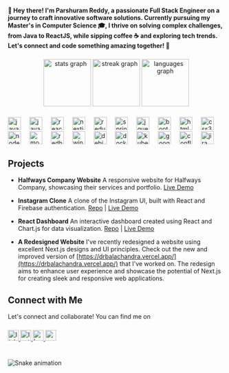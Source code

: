 <h4 align="left">👋 Hey there! I'm Parshuram Reddy, a passionate Full Stack Engineer on a journey to craft innovative software solutions. Currently pursuing my Master's in Computer Science 🎓, I thrive on solving complex challenges, from Java to ReactJS, while sipping coffee ☕ and exploring tech trends. Let's connect and code something amazing together! 🚀</h4>

###
<div style="margin:20px"></div>
<div align="center">

  <img src="https://github-readme-stats-git-masterrstaa-rickstaa.vercel.app/api?username=parshuramreddysudda&&show_icons=true&hide_title=false&hide_rank=false&show_icons=true&include_all_commits=true&count_private=true&disable_animations=false&theme=react&locale=en&hide_border=true" height="110" alt="stats graph"  />
  <img src="https://streak-stats.demolab.com?user=parshuramreddysudda&locale=en&mode=daily&theme=react&hide_border=false&border_radius=5" height="110" alt="streak graph"  />
  <img src="https://github-readme-stats-git-masterrstaa-rickstaa.vercel.app/api/top-langs?username=parshuramreddysudda&locale=en&hide_title=false&layout=compact&card_width=320&langs&theme=react&hide_border=true" height="110" alt="languages graph"  />
</div>
<div style="margin:20px"></div>

###

<!-- <img align="right" height="150" src="https://avatars.githubusercontent.com/u/28673434?v=4" /> -->

###

<div align="left">
  <img src="https://cdn.jsdelivr.net/gh/devicons/devicon/icons/java/java-original.svg" height="30" alt="java logo"  />
  <img width="12" />
  <img src="https://cdn.jsdelivr.net/gh/devicons/devicon/icons/javascript/javascript-original.svg" height="30" alt="javascript logo"  />
  <img width="12" />
  <img src="https://cdn.jsdelivr.net/gh/devicons/devicon/icons/react/react-original.svg" height="30" alt="react logo"  />
  <img width="12" />
  <img src="https://cdn.jsdelivr.net/gh/devicons/devicon/icons/nextjs/nextjs-original.svg" height="30" alt="nextjs logo"  />
  <img width="12" />
  <img src="https://cdn.jsdelivr.net/gh/devicons/devicon/icons/redux/redux-original.svg" height="30" alt="redux logo"  />
  <img width="12" />
  <img src="https://cdn.jsdelivr.net/gh/devicons/devicon/icons/spring/spring-original.svg" height="30" alt="spring logo"  />
  <img width="12" />
  <img src="https://cdn.jsdelivr.net/gh/devicons/devicon/icons/jquery/jquery-original.svg" height="30" alt="jquery logo"  />
  <img width="12" />
  <img src="https://cdn.jsdelivr.net/gh/devicons/devicon/icons/bootstrap/bootstrap-original.svg" height="30" alt="bootstrap logo"  />
  <img width="12" />
  <img src="https://cdn.jsdelivr.net/gh/devicons/devicon/icons/html5/html5-original.svg" height="30" alt="html5 logo"  />
  <img width="12" />
  <img src="https://cdn.jsdelivr.net/gh/devicons/devicon/icons/css3/css3-original.svg" height="30" alt="css3 logo"  />
  <img width="12" />
  <img src="https://cdn.jsdelivr.net/gh/devicons/devicon/icons/nodejs/nodejs-original.svg" height="30" alt="nodejs logo"  />
  <img width="12" />
  <img src="https://cdn.jsdelivr.net/gh/devicons/devicon/icons/mongodb/mongodb-original.svg" height="30" alt="mongodb logo"  />
  <img width="12" />
  <img src="https://cdn.jsdelivr.net/gh/devicons/devicon/icons/redhat/redhat-original.svg" height="30" alt="redhat logo"  />
  <img width="12" />
  <img src="https://cdn.jsdelivr.net/gh/devicons/devicon/icons/windows8/windows8-original.svg" height="30" alt="windows8 logo"  />
  <img width="12" />
  <img src="https://cdn.jsdelivr.net/gh/devicons/devicon/icons/debian/debian-original.svg" height="30" alt="debian logo"  />
  <img width="12" />
  <img src="https://cdn.jsdelivr.net/gh/devicons/devicon/icons/docker/docker-original.svg" height="30" alt="docker logo"  />
  <img width="12" />
  <img src="https://cdn.jsdelivr.net/gh/devicons/devicon/icons/kubernetes/kubernetes-plain.svg" height="30" alt="kubernetes logo"  />
  <img width="12" />
  <img src="https://cdn.jsdelivr.net/gh/devicons/devicon/icons/googlecloud/googlecloud-original.svg" height="30" alt="googlecloud logo"  />
  <img width="12" />
  <img src="https://cdn.jsdelivr.net/gh/devicons/devicon/icons/confluence/confluence-original.svg" height="30" alt="confluence logo"  />
  <img width="12" />
  <img src="https://cdn.jsdelivr.net/gh/devicons/devicon/icons/jira/jira-original.svg" height="30" alt="jira logo"  />
</div>
<div style="margin:20px"></div>

## Projects

- **Halfways Company Website**
  A responsive website for Halfways Company, showcasing their services and portfolio.
   [Live Demo](https://www.halfways.in/)

- **Instagram Clone**
  A clone of the Instagram UI, built with React and Firebase authentication.
  [Repo](https://github.com/parshuramreddysudda/Insta-Clone) | [Live Demo](https://insta-clone-seven.vercel.app/)

- **React Dashboard**
  An interactive dashboard created using React and Chart.js for data visualization.
  [Repo](https://github.com/parshuramreddysudda/dashboard-react) | [Live Demo](https://dashboard-react-dun.vercel.app/)
- **A Redesigned Website**
I've recently redesigned a website using excellent Next.js designs and UI principles. Check out the new and improved version of [https://drbalachandra.vercel.app/](https://drbalachandra.vercel.app/) that I've worked on. The redesign aims to enhance user experience and showcase the potential of Next.js for creating sleek and responsive web applications.

## Connect with Me

Let's connect and collaborate! You can find me on 


###

<div align="left">
  <a href="https://www.linkedin.com/in/parshuramreddy/" target="_blank">
    <img src="https://img.shields.io/static/v1?message=LinkedIn&logo=linkedin&label=&color=0077B5&logoColor=white&labelColor=&style=for-the-badge" height="25" alt="linkedin logo"  />
  </a>
  <a href="https://www.instagram.com/parshuramr3ddy/" target="_blank">
    <img src="https://img.shields.io/static/v1?message=Instagram&logo=instagram&label=&color=E4405F&logoColor=white&labelColor=&style=for-the-badge" height="25" alt="Instagram logo"  />
  </a>
   <a href="https://www.instagram.com/parshuramr3ddy/" target="_blank">
    <img src="https://img.shields.io/static/v1?message=Leetcode&logo=Leetcode&label=&color=ffa116&logoColor=white&labelColor=&style=for-the-badge" height="25" alt="Leetcode logo"  />
  </a>
  <img src="https://img.shields.io/static/v1?message=Gmail&logo=gmail&label=&color=D14836&logoColor=white&labelColor=&style=for-the-badge" height="25" alt="gmail logo"  />
</div>

###

<br clear="both">

<img src="https://raw.githubusercontent.com/parshuramreddysudda/parshuramreddysudda/output/snake.svg" alt="Snake animation" />

###